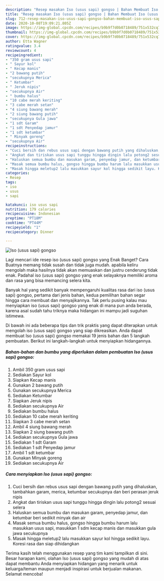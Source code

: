 ```yaml
---
description: "Resep masakan Iso (usus sapi) gongso | Bahan Membuat Iso (usus sapi) gongso Yang Sedap"
title: "Resep masakan Iso (usus sapi) gongso | Bahan Membuat Iso (usus sapi) gongso Yang Sedap"
slug: 712-resep-masakan-iso-usus-sapi-gongso-bahan-membuat-iso-usus-sapi-gongso-yang-sedap
date: 2020-10-08T19:09:21.805Z
image: https://img-global.cpcdn.com/recipes/b9b9f7d0b0718489/751x532cq70/iso-usus-sapi-gongso-foto-resep-utama.jpg
thumbnail: https://img-global.cpcdn.com/recipes/b9b9f7d0b0718489/751x532cq70/iso-usus-sapi-gongso-foto-resep-utama.jpg
cover: https://img-global.cpcdn.com/recipes/b9b9f7d0b0718489/751x532cq70/iso-usus-sapi-gongso-foto-resep-utama.jpg
author: Etta Wagner
ratingvalue: 3.4
reviewcount: 4
recipeingredient:
- "350 gram usus sapi"
- " Sayur kol"
- " Kecap manis"
- "2 bawang putih"
- "secukupnya Merica"
- " Ketumbar"
- " Jeruk nipis"
- "secukupnya Air"
- " bumbu halus"
- "10 cabe merah keriting"
- "3 cabe merah setan"
- "4 siung bawang merah"
- "2 siung bawang putih"
- "secukupnya Gula jawa"
- "1 sdt Garam"
- "1 sdt Penyedap jamur"
- "1 sdt ketumbar"
- " Minyak goreng"
- "secukupnya Air"
recipeinstructions:
- "Cuci bersih dan rebus usus sapi dengan bawang putih yang dihaluskan, tambahkan garam, merica, ketumbar secukupnya dan beri perasan jeruk nipis"
- "Angkat dan tiriskan usus sapi tunggu hingga dingin lalu potong2 sesuai selera"
- "Haluskan semua bumbu dan masukan garam, penyedap jamur, dan ketumbar beri sedikit minyak dan air"
- "Masak semua bumbu halus, gongso hingga bumbu harum lalu masukkan usus sapi, masukkan 1 sdm kecap manis dan masukkan gula jawa secukupnya"
- "Masak hingga meletup2 lalu masukkan sayur kol hingga sedikit layu. Koresi rasa dan siap dihidangkan"
categories:
- Resep
tags:
- iso
- usus
- sapi

katakunci: iso usus sapi 
nutrition: 179 calories
recipecuisine: Indonesian
preptime: "PT18M"
cooktime: "PT44M"
recipeyield: "1"
recipecategory: Dinner

---
```



![Iso (usus sapi) gongso](https://img-global.cpcdn.com/recipes/b9b9f7d0b0718489/751x532cq70/iso-usus-sapi-gongso-foto-resep-utama.jpg)

Lagi mencari ide resep iso (usus sapi) gongso yang Enak Banget? Cara Buatnya memang tidak susah dan tidak juga mudah. apabila keliru mengolah maka hasilnya tidak akan memuaskan dan justru cenderung tidak enak. Padahal iso (usus sapi) gongso yang enak selayaknya memiliki aroma dan rasa yang bisa memancing selera kita.



Banyak hal yang sedikit banyak mempengaruhi kualitas rasa dari iso (usus sapi) gongso, pertama dari jenis bahan, kedua pemilihan bahan segar hingga cara membuat dan menyajikannya. Tak perlu pusing kalau mau menyiapkan iso (usus sapi) gongso yang enak di mana pun anda berada, karena asal sudah tahu triknya maka hidangan ini mampu jadi suguhan istimewa.


Di bawah ini ada beberapa tips dan trik praktis yang dapat diterapkan untuk mengolah iso (usus sapi) gongso yang siap dikreasikan. Anda dapat membuat Iso (usus sapi) gongso memakai 19 jenis bahan dan 5 langkah pembuatan. Berikut ini langkah-langkah untuk menyiapkan hidangannya.

<!--inarticleads1-->

##### Bahan-bahan dan bumbu yang diperlukan dalam pembuatan Iso (usus sapi) gongso:

1. Ambil 350 gram usus sapi
1. Sediakan  Sayur kol
1. Siapkan  Kecap manis
1. Gunakan 2 bawang putih
1. Gunakan secukupnya Merica
1. Sediakan  Ketumbar
1. Siapkan  Jeruk nipis
1. Sediakan secukupnya Air
1. Sediakan  bumbu halus
1. Sediakan 10 cabe merah keriting
1. Siapkan 3 cabe merah setan
1. Ambil 4 siung bawang merah
1. Siapkan 2 siung bawang putih
1. Sediakan secukupnya Gula jawa
1. Sediakan 1 sdt Garam
1. Sediakan 1 sdt Penyedap jamur
1. Ambil 1 sdt ketumbar
1. Gunakan  Minyak goreng
1. Sediakan secukupnya Air




<!--inarticleads2-->

##### Cara menyiapkan Iso (usus sapi) gongso:

1. Cuci bersih dan rebus usus sapi dengan bawang putih yang dihaluskan, tambahkan garam, merica, ketumbar secukupnya dan beri perasan jeruk nipis
1. Angkat dan tiriskan usus sapi tunggu hingga dingin lalu potong2 sesuai selera
1. Haluskan semua bumbu dan masukan garam, penyedap jamur, dan ketumbar beri sedikit minyak dan air
1. Masak semua bumbu halus, gongso hingga bumbu harum lalu masukkan usus sapi, masukkan 1 sdm kecap manis dan masukkan gula jawa secukupnya
1. Masak hingga meletup2 lalu masukkan sayur kol hingga sedikit layu. Koresi rasa dan siap dihidangkan




Terima kasih telah menggunakan resep yang tim kami tampilkan di sini. Besar harapan kami, olahan Iso (usus sapi) gongso yang mudah di atas dapat membantu Anda menyiapkan hidangan yang menarik untuk keluarga/teman maupun menjadi inspirasi untuk berjualan makanan. Selamat mencoba!
